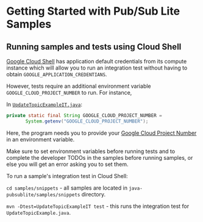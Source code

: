# Getting Started with Pub/Sub Lite Samples

## Running samples and tests using Cloud Shell

[Google Cloud Shell](https://cloud.google.com/shell) has application default credentials from its compute instance which will allow you to run an integration test without having to obtain `GOOGLE_APPLICATION_CREDENTIANS`.

However, tests require an additional environment variable `GOOGLE_CLOUD_PROJECT_NUMBER` to run. For instance, 
 
In [`UpdateTopicExampleIT.java`](snippets/src/test/java/pubsublite/UpdateTopicExampleIT.java):

```java
private static final String GOOGLE_CLOUD_PROJECT_NUMBER =
       System.getenv("GOOGLE_CLOUD_PROJECT_NUMBER");
```
Here, the program needs you to provide your [Google Cloud Project Number](https://cloud.google.com/resource-manager/docs/creating-managing-projects) in an environment variable.

Make sure to set environment variables before running tests and to complete the developer TODOs in the samples before running samples, or else you will get an error asking you to set them.

To run a sample's integration test in Cloud Shell:

`cd samples/snippets` - all samples are located in `java-pubsublite/samples/snippets` directory.

`mvn -Dtest=UpdateTopicExampleIT test` - this runs the integration test for `UpdateTopicExample.java`.
